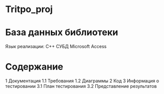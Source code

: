 # Tritpo_proj
# База данных библиотеки
Язык реализации: C++
СУБД Microsoft Access 
# Содержание
1 Документация 
1.1 Требования
1.2 Диаграммы
2 Код
3 Информация о тестировании
3.1 План тестирования
3.2 Представление результатов
